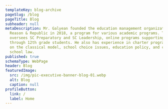 ```yaml
---
templateKey: blog-archive
pageSlug: /blog
pageTitle: Blog
subheader: null
metaDescription: Mr. Galyean founded the education management organization (EMO)
  Reason & Republic in 2018, a program for various academic programs. The EMO
  oversees SC Preparatory and SC Leadership, online programs supporting sixth
  through 12th grade students. He also has experience in charter programs based
  on the classical model, school choice issues, education policy, and charter
  school law.
published: true
schemaType: WebPage
header: Blog
featuredImage:
  src: /img/pic-executive-banner-blog-01.webp
  alt: Blog
  caption: null
profileButton:
  link: /
  label: Home
---
```

